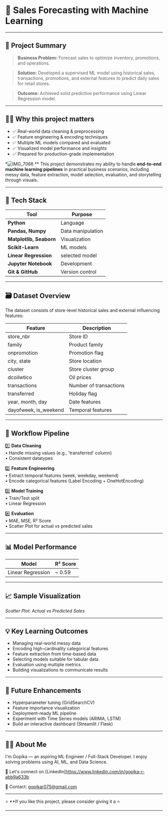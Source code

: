 # 🛒 Sales Forecasting with Machine Learning

---

## 🚀 Project Summary

> **Business Problem:** Forecast sales to optimize inventory, promotions, and operations.

> **Solution:** Developed a supervised ML model using historical sales, transactions, promotions, and external features to predict daily sales for retail stores.

> **Outcome:** Achieved solid predictive performance using Linear Regression model.

---

## 👩‍💻 Why this project matters

- ✅ Real-world data cleaning & preprocessing  
- ✅ Feature engineering & encoding techniques  
- ✅ Multiple ML models compared and evaluated  
- ✅ Visualized model performance and insights  
- ✅ Prepared for production-grade implementation

*![IMG_7066](https://github.com/user-attachments/assets/81f6b425-cf61-4b0a-a52d-dc1fc9c6740f)
** This project demonstrates my ability to handle **end-to-end machine learning pipelines** in practical business scenarios, including messy data, feature extraction, model selection, evaluation, and storytelling through visuals.

---

## 🔧 Tech Stack

| Tool | Purpose |
| ---- | ------- |
| **Python** | Language |
| **Pandas, Numpy** | Data manipulation |
| **Matplotlib, Seaborn** | Visualization |
| **Scikit-Learn** | ML models |
| **Linear Regression** |selected model |
| **Jupyter Notebook** | Development |
| **Git & GitHub** | Version control |

---

## 🗃 Dataset Overview

The dataset consists of store-level historical sales and external influencing features:

| Feature | Description |
|---------|-------------|
| store_nbr | Store ID |
| family | Product family |
| onpromotion | Promotion flag |
| city, state | Store location |
| cluster | Store cluster group |
| dcoilwtico | Oil prices |
| transactions | Number of transactions |
| transferred | Holiday flag |
| year, month, day | Date features |
| dayofweek, is_weekend | Temporal features |

---

## 🔬 Workflow Pipeline

1️⃣ **Data Cleaning**  
• Handle missing values (e.g., 'transferred' column)  
• Consistent datatypes

2️⃣ **Feature Engineering**  
• Extract temporal features (week, weekday, weekend)  
• Encode categorical features (Label Encoding + OneHotEncoding)

3️⃣ **Model Training**  
• Train/Test split  
• Linear Regression  

4️⃣ **Evaluation**  
• MAE, MSE, R² Score  
• Scatter Plot for actual vs predicted sales

---

## 📊 Model Performance

| Model | R² Score |
|-------|----------|
| Linear Regression | ~ 0.59 |


---

## 📈 Sample Visualization



*Scatter Plot: Actual vs Predicted Sales*

---

## 💡 Key Learning Outcomes

- Managing real-world messy data
- Encoding high-cardinality categorical features
- Feature extraction from time-based data
- Selecting models suitable for tabular data
- Evaluation using multiple metrics
- Building visualizations to communicate results

---

## 🚀 Future Enhancements

- Hyperparameter tuning (GridSearchCV)
- Feature importance visualization
- Deployment-ready ML pipeline
- Experiment with Time Series models (ARIMA, LSTM)
- Build an interactive dashboard (Streamlit / Flask)

---

## 🙋‍♀️ About Me

I'm Gopika — an aspiring ML Engineer / Full-Stack Developer. I enjoy solving problems using AI, ML, and Data Science.

📩 Let's connect on [LinkedIn]https://www.linkedin.com/in/gopika-r-abb9a633b

📧 Contact: gopikar075@gmail.com

---

⭐ **If you like this project, please consider giving it a ⭐ 

---
